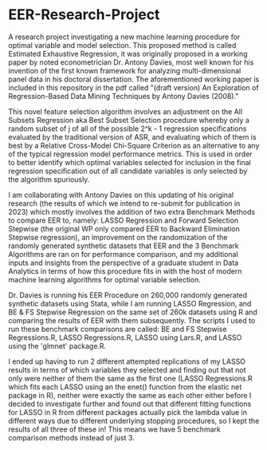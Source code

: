 # EER-Research-Project
A research project investigating a new machine learning procedure for optimal variable and model selection.
This proposed method is called Estimated Exhaustive Regression, it was originally proposed in a working paper by noted econometrician
Dr. Antony Davies, most well known for his invention of the first known framework for analyzing multi-dimensional panel data in his doctoral dissertation.
The aforementioned working paper is included in this repository in the pdf called "(draft version) An Exploration of Regression-Based Data Mining Techniques by Antony Davies (2008)."

This novel feature selection algorithm involves an adjustment on the All Subsets Regression aka Best Subset Selection procedure whereby only a random subset of j of all of the possible 2^k - 1 regression specifications evaluated by the traditional version of ASR, and evaluating which of them is best by a Relative Cross-Model Chi-Square Criterion as an alternative to any of the typical regression model performance metrics. This is used in order to better identify which optimal variables selected for inclusion in the final regression specification out of all candidate variables is only selected by the algorithm spuriously.

I am collaborating with Antony Davies on this updating of his original research (the results of which we intend to re-submit for publication in 2023) which
mostly involves the addition of two extra Benchmark Methods to compare EER to, namely: LASSO Regression and Forward Selection Stepwise (the original
WP only compared EER to Backward Elimination Stepwise regression), an improvement on the randomization of the randomly generated synthetic datasets that
EER and the 3 Benchmark Algorithms are ran on for performance comparison, and my additional inputs and insights from the perspective of a graduate student
in Data Analytics in terms of how this procedure fits in with the host of modern machine learning algorithms for optimal variable selection.

Dr. Davies is running his EER Procedure on 260,000 randomly generated synthetic datasets using Stata, while I am running LASSO Regression, and BE & FS Stepwise Regression on the same set of 260k datasets using R and comparing the results of EER with them subsequently. The scripts I used to run these benchmark comparisons are called: BE and FS Stepwise Regressions.R, LASSO Regressions.R, LASSO using Lars.R, and LASSO using the 'glmnet' package.R. 

I ended up having to run 2 different attempted replications of my LASSO results in terms of which variables they selected and finding out that not only were neither of them the same as the first one (LASSO Regressions.R which fits each LASSO using an the enet() function from the elastic net package in R), neither were exactly the same as each other either before I decided to investigate further and found out that different fitting functions for LASSO in R from different packages actually pick the lambda value in different ways due to different underlying stopping procedures, so I kept the results of all three of these in! This means we have 5 benchmark comparison methods instead of just 3.


